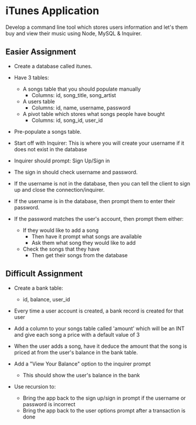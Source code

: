 # iTunes Application

Develop a command line tool which stores users information and let's them buy and view their music using Node, MySQL & Inquirer.

## Easier Assignment
* Create a database called itunes.

* Have 3 tables:
	* A songs table that you should populate manually
		* Columns: id, song_title, song_artist
	* A users table
		* Columns: id, name, username, password
	* A pivot table which stores what songs people have bought
		* Columns: id, song_id, user_id
* Pre-populate a songs table.
* Start off with Inquirer: This is where you will create your username if it does not exist in the database
* Inquirer should prompt: Sign Up/Sign in
* The sign in should check username and password.
* If the username is not in the database, then you can tell the client to sign up and close the connection/inquirer.
* If the username is in the database, then prompt them to enter their password.
* If the password matches the user's account, then prompt them either:
	* If they would like to add a song
		* Then have it prompt what songs are available
	  * Ask them what song they would like to add
	* Check the songs that they have
		* Then get their songs from the database

## Difficult Assignment
* Create a bank table:
	* id, balance, user_id
* Every time a user account is created, a bank record is created for that user
* Add a column to your songs table called 'amount' which will be an INT and give each song a price with a default value of 3
* When the user adds a song, have it deduce the amount that the song is priced at from the user's balance in the bank table.
* Add a "View Your Balance" option to the inquirer prompt
	* This should show the user's balance in the bank

* Use recursion to:
	* Bring the app back to the sign up/sign in prompt if the username or password is incorrect
	* Bring the app back to the user options prompt after a transaction is done
